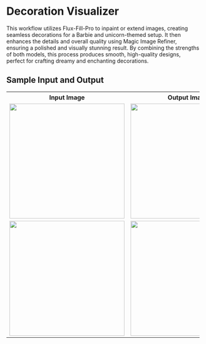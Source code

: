 
# Decoration Visualizer

This workflow utilizes Flux-Fill-Pro to inpaint or extend images, creating seamless decorations for a Barbie and unicorn-themed setup. It then enhances the details and overall quality using Magic Image Refiner, ensuring a polished and visually stunning result. By combining the strengths of both models, this process produces smooth, high-quality designs, perfect for crafting dreamy and enchanting decorations.


## Sample Input and Output

<div align="center">
  <table>
    <tr>
      <th>Input Image</th>
      <th>Output Image</th>
    </tr>
    <tr>
      <td><img src="https://github.com/user-attachments/assets/8a51c65e-c484-445e-97a7-052905ad80d5" width="300"/></td>
      <td><img src="https://github.com/user-attachments/assets/c3496b8b-8c0c-417e-a368-c5f064bdb70b" width="300"/></td>
    </tr>
    <tr>
      <td><img src="https://github.com/user-attachments/assets/db1c97b6-ab78-447d-a3ee-7f106bc03100" width="300"/></td>
      <td><img src="https://github.com/user-attachments/assets/6b84d3fc-3d81-46a4-909d-068bcb937439" width="300"/></td>
    </tr>
  </table>
</div>


